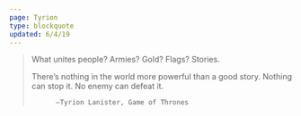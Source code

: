 ```yaml
---
page: Tyrion
type: blockquote
updated: 6/4/19
---
```


> What unites people? Armies? Gold? Flags? Stories. 
>
> There’s nothing in the world more powerful than a good story. Nothing can stop it. No enemy can defeat it.
>
>           —Tyrion Lanister, Game of Thrones

